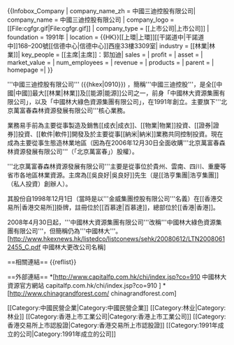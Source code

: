{{Infobox_Company |
  company_name_zh = 中國三迪控股有限公司|
  company_name = 中國三迪控股有限公司 |
  company_logo = [[File:cgfgr.gif|File:cgfgr.gif]] |
  company_type = [[上市公司|上市公司]] |
  foundation = 1991年 |
  location = {{HK}}[[上環|上環]][[干諾道中|干諾道中]]168–200號[[信德中心|信德中心]]西座33樓3309室|
  industry = [[林業|林業]]|
  key_people = [[主席|主席]]：郭加迪|
  sales =  |
  profit =  |
  asset = |
  market_value = |
  num_employees = |
  revenue = |
  products = |
  parent = |
  homepage =|
}}

'''中國三迪控股有限公司''' ({{hkex|0910}}) ，簡稱'''中國三迪控股'''，是全[[中國|中國]]最大[[林業|林業]]及[[能源|能源]]公司之一，前身「中國林大資源集團有限公司」，以及「中國林大綠色資源集團有限公司」，在1991年創立。主要旗下'''北京萬富春森林資源發展有限公司'''核心業務。

業務易手前為主要從事製造及銷售[[成衣|成衣]]、[[物業|物業]]投資、[[證券|證券]]投資、[[軟件|軟件]]開發及於主要從事[[納米|納米]]業務共同控制投資。現在成為主要從事生態造林業地區（因為在2006年12月30日全面收購'''北京萬富春森林資源發展有限公司'''（「北京萬富春」）股權）。 

'''北京萬富春森林資源發展有限公司'''主要是從事位於貴州、雲南、四川、重慶等省市各地區林業資源。主席為[[吳良好|吳良好]]先生（是[[浩亨集團|浩亨集團]]（私人投資）創辦人）。

其股份自1998年12月1日（當時是以'''金威集團控股有限公司'''名義）在[[香港交易所|香港交易所]]掛牌，註冊位於[[百慕達|百慕達]]，總部位於[[香港|香港]]。

2008年4月30日起，'''中國林大資源集團有限公司'''改稱'''中國林大綠色資源集團有限公司'''，但簡稱仍為'''中國林大'''。<ref>[http://www.hkexnews.hk/listedco/listconews/sehk/20080612/LTN20080612455_C.pdf 中國林大更改公司名稱]</ref>

==相關連結==
{{reflist}}

==外部連結==
*[http://www.capitalfp.com.hk/chi/index.jsp?co=910 中國林大資源官方網站 capitalfp.com.hk/chi/index.jsp?co=910 ]
*[http://www.chinagrandforest.com/ chinagrandforest.com]

[[Category:中國民營企業|Category:中國民營企業]]
[[Category:林业|Category:林业]]
[[Category:香港上市工業公司|Category:香港上市工業公司]]
[[Category:香港交易所上市認股證|Category:香港交易所上市認股證]]
[[Category:1991年成立的公司|Category:1991年成立的公司]]